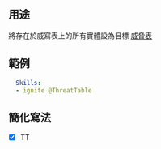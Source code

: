 ## 用途
將存在於威寫表上的所有實體設為目標 [威脅表](/Mobs/ThreatTables)

## 範例
```yaml
  Skills:
  - ignite @ThreatTable
```


## 簡化寫法
- [x] TT